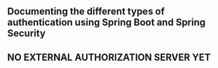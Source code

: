 ## Documenting the different types of authentication using Spring Boot and Spring Security

## NO EXTERNAL AUTHORIZATION SERVER YET